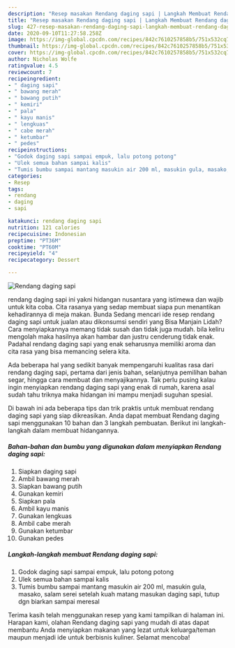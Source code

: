 ```yaml
---
description: "Resep masakan Rendang daging sapi | Langkah Membuat Rendang daging sapi Yang Menggugah Selera"
title: "Resep masakan Rendang daging sapi | Langkah Membuat Rendang daging sapi Yang Menggugah Selera"
slug: 427-resep-masakan-rendang-daging-sapi-langkah-membuat-rendang-daging-sapi-yang-menggugah-selera
date: 2020-09-10T11:27:58.258Z
image: https://img-global.cpcdn.com/recipes/842c7610257858b5/751x532cq70/rendang-daging-sapi-foto-resep-utama.jpg
thumbnail: https://img-global.cpcdn.com/recipes/842c7610257858b5/751x532cq70/rendang-daging-sapi-foto-resep-utama.jpg
cover: https://img-global.cpcdn.com/recipes/842c7610257858b5/751x532cq70/rendang-daging-sapi-foto-resep-utama.jpg
author: Nicholas Wolfe
ratingvalue: 4.5
reviewcount: 7
recipeingredient:
- " daging sapi"
- " bawang merah"
- " bawang putih"
- " kemiri"
- " pala"
- " kayu manis"
- " lengkuas"
- " cabe merah"
- " ketumbar"
- " pedes"
recipeinstructions:
- "Godok daging sapi sampai empuk, lalu potong potong"
- "Ulek semua bahan sampai kalis"
- "Tumis bumbu sampai mantang masukin air 200 ml, masukin gula, masako, salam serei setelah kuah matang masukan daging sapi, tutup dgn biarkan sampai meresal"
categories:
- Resep
tags:
- rendang
- daging
- sapi

katakunci: rendang daging sapi 
nutrition: 121 calories
recipecuisine: Indonesian
preptime: "PT36M"
cooktime: "PT60M"
recipeyield: "4"
recipecategory: Dessert

---
```



![Rendang daging sapi](https://img-global.cpcdn.com/recipes/842c7610257858b5/751x532cq70/rendang-daging-sapi-foto-resep-utama.jpg)


rendang daging sapi ini yakni hidangan nusantara yang istimewa dan wajib untuk kita coba. Cita rasanya yang sedap membuat siapa pun menantikan kehadirannya di meja makan.
Bunda Sedang mencari ide resep rendang daging sapi untuk jualan atau dikonsumsi sendiri yang Bisa Manjain Lidah? Cara menyiapkannya memang tidak susah dan tidak juga mudah. bila keliru mengolah maka hasilnya akan hambar dan justru cenderung tidak enak. Padahal rendang daging sapi yang enak seharusnya memiliki aroma dan cita rasa yang bisa memancing selera kita.

Ada beberapa hal yang sedikit banyak mempengaruhi kualitas rasa dari rendang daging sapi, pertama dari jenis bahan, selanjutnya pemilihan bahan segar, hingga cara membuat dan menyajikannya. Tak perlu pusing kalau ingin menyiapkan rendang daging sapi yang enak di rumah, karena asal sudah tahu triknya maka hidangan ini mampu menjadi suguhan spesial.




Di bawah ini ada beberapa tips dan trik praktis untuk membuat rendang daging sapi yang siap dikreasikan. Anda dapat membuat Rendang daging sapi menggunakan 10 bahan dan 3 langkah pembuatan. Berikut ini langkah-langkah dalam membuat hidangannya.

<!--inarticleads1-->

##### Bahan-bahan dan bumbu yang digunakan dalam menyiapkan Rendang daging sapi:

1. Siapkan  daging sapi
1. Ambil  bawang merah
1. Siapkan  bawang putih
1. Gunakan  kemiri
1. Siapkan  pala
1. Ambil  kayu manis
1. Gunakan  lengkuas
1. Ambil  cabe merah
1. Gunakan  ketumbar
1. Gunakan  pedes




<!--inarticleads2-->

##### Langkah-langkah membuat Rendang daging sapi:

1. Godok daging sapi sampai empuk, lalu potong potong
1. Ulek semua bahan sampai kalis
1. Tumis bumbu sampai mantang masukin air 200 ml, masukin gula, masako, salam serei setelah kuah matang masukan daging sapi, tutup dgn biarkan sampai meresal




Terima kasih telah menggunakan resep yang kami tampilkan di halaman ini. Harapan kami, olahan Rendang daging sapi yang mudah di atas dapat membantu Anda menyiapkan makanan yang lezat untuk keluarga/teman maupun menjadi ide untuk berbisnis kuliner. Selamat mencoba!
